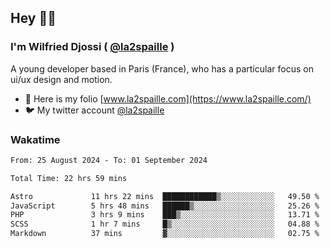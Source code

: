 ## Hey 👋🏾
### I'm Wilfried Djossi ( <a href="https://twitter.com/la2spaille/" target="_blank">@la2spaille</a> )
A young developer based in Paris (France), who has a particular focus on ui/ux design and motion.

- 🎨 Here is my folio [www.la2spaille.com](https://www.la2spaille.com/)
- 🐦 My twitter account [@la2spaille](https://twitter.com/la2spaille/)

### Wakatime
<!--START_SECTION:waka-->

```txt
From: 25 August 2024 - To: 01 September 2024

Total Time: 22 hrs 59 mins

Astro             11 hrs 22 mins  ████████████▒░░░░░░░░░░░░   49.50 %
JavaScript        5 hrs 48 mins   ██████▒░░░░░░░░░░░░░░░░░░   25.26 %
PHP               3 hrs 9 mins    ███▒░░░░░░░░░░░░░░░░░░░░░   13.71 %
SCSS              1 hr 7 mins     █▒░░░░░░░░░░░░░░░░░░░░░░░   04.88 %
Markdown          37 mins         ▓░░░░░░░░░░░░░░░░░░░░░░░░   02.75 %
```

<!--END_SECTION:waka-->
<!--
**la2spaille/la2spaille** is a ✨ _special_ ✨ repository because its `README.md` (this file) appears on your GitHub profile.

Here are some ideas to get you started:

- 🔭 I’m currently working on ...
- 🌱 I’m currently learning ...
- 👯 I’m looking to collaborate on ...
- 🤔 I’m looking for help with ...
- 💬 Ask me about ...
- 📫 How to reach me: ...
- 😄 Pronouns: ...
- ⚡ Fun fact: ...
-->
